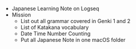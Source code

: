 - Japanese  Learning Note on Logseq
- Mission
	- List out all grammar covered in Genki 1 and 2
	- List of Katakana vocabulary
	- Date Time Number Counting
	- Put all Japanese Note in one macOS folder